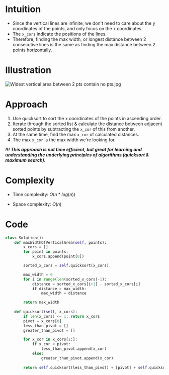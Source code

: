 # Intuition
<!-- Describe your first thoughts on how to solve this problem. -->
- Since the vertical lines are infinite, we don't need to care about the y coordinates of the points, and only focus on the x coordinates.
- The `x_cors` indicate the positions of the lines.
- Therefore, finding the max width, or longest distance between 2 consecutive lines is the same as finding the max distance between 2 points horizontally.

# Illustration
![Widest vertical area between 2 pts contain no pts.jpg](https://assets.leetcode.com/users/images/2cc39a0d-da62-42f8-8e1c-72590e613e26_1703143588.4311333.jpeg)

# Approach
<!-- Describe your approach to solving the problem. -->
1. Use quicksort to sort the x coordinates of the points in ascending order.
2. Iterate through the sorted list & calculate the distance between adjacent sorted points by subtracting the `x_cor` of this from another.
3. At the same time, find the max `x_cor` of calculated distances.
4. The max `x_cor` is the max width we're looking for.

***!!! This approach is not time efficient, but great for learning and understanding the underlying principles of algorithms (quicksort & maximum search).***

# Complexity
- Time complexity: $O(n*log(n))$
<!-- Add your time complexity here, e.g. $$O(n)$$ -->

- Space complexity: $O(n)$
<!-- Add your space complexity here, e.g. $$O(n)$$ -->

# Code
```python []
class Solution():
    def maxWidthOfVerticalArea(self, points):
        x_cors = []
        for point in points:
            x_cors.append(point[0])

        sorted_x_cors = self.quicksort(x_cors)

        max_width = 0
        for i in range(len(sorted_x_cors)-1):
            distance = sorted_x_cors[i+1] - sorted_x_cors[i]
            if distance > max_width:
                max_width = distance

        return max_width
    
    def quicksort(self, x_cors):
        if len(x_cors) <= 1: return x_cors
        pivot = x_cors[0]
        less_than_pivot = []
        greater_than_pivot = []

        for x_cor in x_cors[1:]:
            if x_cor < pivot:
                less_than_pivot.append(x_cor)
            else:
                greater_than_pivot.append(x_cor)
        
        return self.quicksort(less_than_pivot) + [pivot] + self.quicksort(greater_than_pivot)
```

